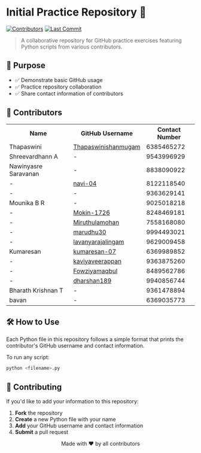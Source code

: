 # Initial Practice Repository 🚀

[![Contributors](https://img.shields.io/github/contributors/navi-04/Initial-practice)](https://github.com/navi-04/Initial-practice/graphs/contributors)
[![Last Commit](https://img.shields.io/github/last-commit/navi-04/Initial-practice)](https://github.com/navi-04/Initial-practice/commits/main)

> A collaborative repository for GitHub practice exercises featuring Python scripts from various contributors.

## 🎯 Purpose

- ✅ Demonstrate basic GitHub usage
- ✅ Practice repository collaboration
- ✅ Share contact information of contributors

## 👥 Contributors

<table>
  <tr>
    <th>Name</th>
    <th>GitHub Username</th>
    <th>Contact Number</th>
  </tr>
  <tr>
    <td>Thapaswini</td>
    <td><a href="https://github.com/Thapaswinishanmugam">Thapaswinishanmugam</a></td>
    <td>6385465272</td>
  </tr>
  <tr>
    <td>Shreevardhann A</td>
    <td>-</td>
    <td>9543996929</td>
  </tr>
  <tr>
    <td>Nawinyasre Saravanan</td>
    <td>-</td>
    <td>8838090922</td>
  </tr>
  <tr>
    <td>-</td>
    <td><a href="https://github.com/navi-04">navi-04</a></td>
    <td>8122118540</td>
  </tr>
  <tr>
    <td>-</td>
    <td>-</td>
    <td>9363629141</td>
  </tr>
  <tr>
    <td>Mounika B R</td>
    <td>-</td>
    <td>9025018218</td>
  </tr>
  <tr>
    <td>-</td>
    <td><a href="https://github.com/Mokin-1726">Mokin-1726</a></td>
    <td>8248469181</td>
  </tr>
  <tr>
    <td>-</td>
    <td><a href="https://github.com/Miruthulamohan">Miruthulamohan</a></td>
    <td>7558168080</td>
  </tr>
  <tr>
    <td>-</td>
    <td><a href="https://github.com/marudhu30">marudhu30</a></td>
    <td>9994493021</td>
  </tr>
  <tr>
    <td>-</td>
    <td><a href="https://github.com/lavanyarajalingam">lavanyarajalingam</a></td>
    <td>9629009458</td>
  </tr>
  <tr>
    <td>Kumaresan</td>
    <td><a href="https://github.com/kumaresan-07">kumaresan-07</a></td>
    <td>6369989852</td>
  </tr>
  <tr>
    <td>-</td>
    <td><a href="https://github.com/kaviyaveerappan">kaviyaveerappan</a></td>
    <td>9363875260</td>
  </tr>
  <tr>
    <td>-</td>
    <td><a href="https://github.com/Fowziyamaqbul">Fowziyamaqbul</a></td>
    <td>8489562786</td>
  </tr>
  <tr>
    <td>-</td>
    <td><a href="https://github.com/dharshan189">dharshan189</a></td>
    <td>9940856744</td>
  </tr>
  <tr>
    <td>Bharath Krishnan T</td>
    <td>-</td>
    <td>9361478894</td>
  </tr>
  <tr>
    <td>bavan</td>
    <td>-</td>
    <td>6369035773</td>
  </tr>
</table>

## 🛠️ How to Use

Each Python file in this repository follows a simple format that prints the contributor's GitHub username and contact information.

To run any script:

```bash
python <filename>.py
```

## 🤝 Contributing

If you'd like to add your information to this repository:

1. **Fork** the repository
2. **Create** a new Python file with your name
3. **Add** your GitHub username and contact information
4. **Submit** a pull request



<p align="center">Made with ❤️ by all contributors</p>
